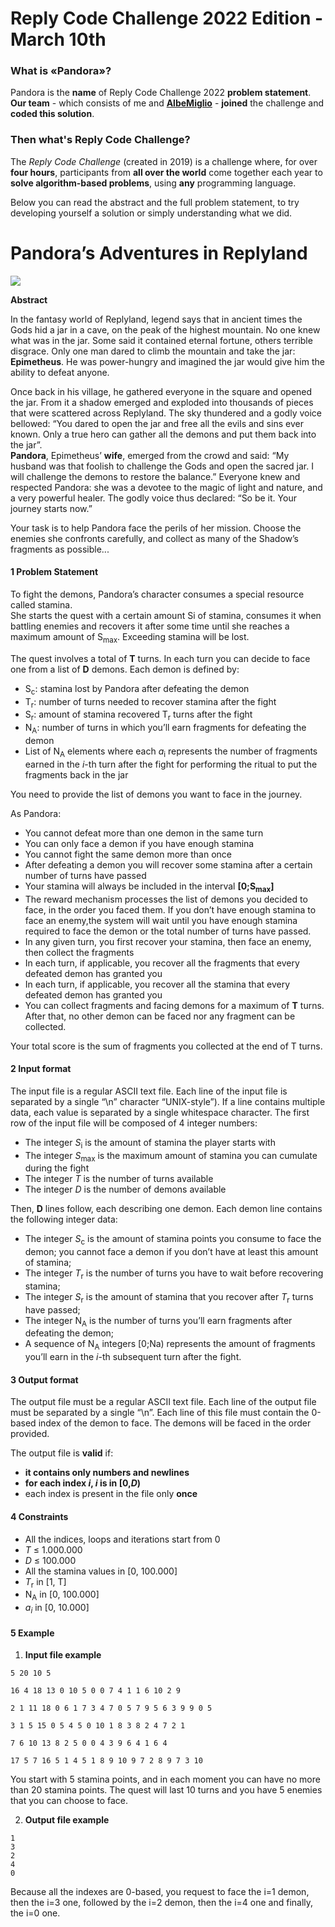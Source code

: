 # Reply Code Challenge 2022 Edition - March 10th
### What is «Pandora»?
Pandora is the **name** of Reply Code Challenge 2022 **problem statement**.  
**Our team** - which consists of me and [**AlbeMiglio**](https://github.com/AlbeMiglio) - **joined** the challenge and **coded this solution**.
### Then what's Reply Code Challenge?
The *Reply Code Challenge* (created in 2019) is a challenge 
where, for over **four hours**, participants from 
**all over the world** come together each year to **solve 
algorithm-based problems**, using **any** programming language.
  
Below you can read the abstract and the full problem statement,
to try developing yourself a solution or simply understanding 
what we did.

# Pandora’s Adventures in Replyland

![](Pandora.jpeg)

**Abstract**

In the fantasy world of Replyland, legend says that in ancient 
times the Gods hid a jar in a cave, on the peak of the highest 
mountain. No one knew what was in the jar. Some said it 
contained eternal fortune, others terrible disgrace. 
Only one man dared to climb the mountain and take the jar: 
**Epimetheus**. He was power-hungry and imagined the jar 
would give him the ability to defeat anyone.

Once back in his village, he gathered everyone in the square 
and opened the jar. From it a shadow emerged and exploded into 
thousands of pieces that were scattered across Replyland. 
The sky thundered and a godly voice bellowed: “You dared to 
open the jar and free all the evils and sins ever known. 
Only a true hero can gather all the demons and put them back 
into the jar”.  
**Pandora**, Epimetheus’ **wife**, emerged from the 
crowd and said: “My husband was that foolish to challenge the 
Gods and open the sacred jar. I will challenge the demons to 
restore the balance.” Everyone knew and respected Pandora: 
she was a devotee to the magic of light and nature, 
and a very powerful healer. The godly voice thus declared: 
“So be it. Your journey starts now.”

Your task is to help Pandora face the perils of her mission. 
Choose the enemies she confronts carefully, and collect as 
many of the Shadow’s fragments as possible...

#### 1 Problem Statement

To fight the demons, Pandora’s character consumes a special 
resource called stamina.  
She starts the quest with a certain 
amount Si of stamina, consumes it when battling enemies and 
recovers it after some time until she reaches a maximum amount 
of S<sub>max</sub>. Exceeding stamina will be lost.

The quest involves a total of **T** turns. In each turn you can 
decide to face one from a list of **D** demons. Each demon is 
defined by:

- S<sub>c</sub>: stamina lost by Pandora after defeating the demon
- T<sub>r</sub>: number of turns needed to recover stamina after the fight
- S<sub>r</sub>: amount of stamina recovered T<sub>r</sub> turns 
after the fight
- N<sub>A</sub>: number of turns in which you’ll earn fragments 
for defeating the demon
- List of N<sub>A</sub> elements where each *a*<sub>i</sub> 
represents the number of fragments earned in the *i*-th turn 
after the fight for performing the ritual to put the fragments 
back in the jar

You need to provide the list of demons you want to face in the journey.

As Pandora:

- You cannot defeat more than one demon in the same turn
- You can only face a demon if you have enough stamina
- You cannot fight the same demon more than once
- After defeating a demon you will recover some stamina after a 
certain number of turns have passed
- Your stamina will always be included in the interval 
**[0;S<sub>max</sub>]**
- The reward mechanism processes the list of demons you decided 
to face, in the order you faced them. If you don’t have enough 
stamina to face an enemy,the system will wait until you have 
enough stamina required to face the demon or the total number 
of turns have passed.
- In any given turn, you first recover your stamina, then face 
an enemy, then collect the fragments
- In each turn, if applicable, you recover all the fragments 
that every defeated demon has granted you
- In each turn, if applicable, you recover all the stamina that 
every defeated demon has granted you
- You can collect fragments and facing demons for a maximum of 
**T** turns. After that, no other demon can be faced nor any 
fragment can be collected.

Your total score is the sum of fragments you collected at the 
end of T turns.

#### 2 Input format

The input file is a regular ASCII text file. Each line of the input file is separated by a single “\n” character “UNIX-style”). If a line contains multiple data, each value is separated by a single whitespace character. The first row of the input file will be composed of 4 integer numbers:

- The integer *S*<sub>i</sub> is the amount of stamina the player starts with
- The integer *S*<sub>max</sub> is the maximum amount of stamina you can cumulate during the fight
- The integer *T* is the number of turns available
- The integer *D* is the number of demons available

Then, **D** lines follow, each describing one demon. 
Each demon line contains the following integer data:

- The integer *S*<sub>c</sub> is the amount of stamina points 
you consume to face the demon; you cannot face a demon if you 
don’t have at least this amount of stamina;
- The integer *T*<sub>r</sub> is the number of turns you have 
to wait before recovering stamina;
- The integer *S*<sub>r</sub> is the amount of stamina that you 
recover after *T*<sub>r</sub> turns have passed;
- The integer N<sub>A</sub> is the number of turns you’ll earn 
fragments after defeating the demon;
- A sequence of N<sub>A</sub> integers [0;Na) represents the 
amount of fragments you’ll earn in the *i*-th subsequent turn 
after the fight.

#### 3 Output format

The output file must be a regular ASCII text file. Each line of 
the output file must be separated by a single “\n”. Each line of 
this file must contain the 0-based index of the demon to face. 
The demons will be faced in the order provided.

The output file is **valid** if:

- **it contains only numbers and newlines**
- **for each index *i*, *i* is in [0,*D*)**
- each index is present in the file only **once**

#### 4 Constraints
- All the indices, loops and iterations start from 0
- *T* ≤ 1.000.000
- *D* ≤ 100.000
- All the stamina values in [0, 100.000]
- *T*<sub>r</sub> in [1, T]
- N<sub>A</sub> in [0, 100.000]
- *a<sub>i</sub>* in [0, 10.000]

#### 5 Example

1. **Input file example**

```
5 20 10 5

16 4 18 13 0 10 5 0 0 7 4 1 1 6 10 2 9

2 1 11 18 0 6 1 7 3 4 7 0 5 7 9 5 6 3 9 9 0 5

3 1 5 15 0 5 4 5 0 10 1 8 3 8 2 4 7 2 1

7 6 10 13 8 2 5 0 0 4 3 9 6 4 1 6 4

17 5 7 16 5 1 4 5 1 8 9 10 9 7 2 8 9 7 3 10
```
You start with 5 stamina points, and in each moment you can 
have no more than 20 stamina points. The quest will last 10 
turns and you have 5 enemies that you can choose to face.

2. **Output file example**
```
1  
3  
2  
4  
0
```
Because all the indexes are 0-based, you request to face the 
i=1 demon, then the i=3 one, followed by the i=2 demon, 
then the i=4 one and finally, the i=0 one.
